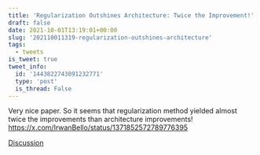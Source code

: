 ```yaml
---
title: 'Regularization Outshines Architecture: Twice the Improvement!'
draft: false
date: 2021-10-01T13:19:01+00:00
slug: '202110011319-regularization-outshines-architecture'
tags:
  - tweets
is_tweet: true
tweet_info:
  id: '1443822743091232771'
  type: 'post'
  is_thread: False
---
```




Very nice paper. So it seems that regularization method yielded almost twice the improvements than architecture improvements! <https://x.com/IrwanBello/status/1371852572789776395>

[Discussion](https://x.com/sytelus/status/1443822743091232771)
